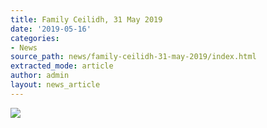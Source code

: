 ```yaml
---
title: Family Ceilidh, 31 May 2019
date: '2019-05-16'
categories:
- News
source_path: news/family-ceilidh-31-may-2019/index.html
extracted_mode: article
author: admin
layout: news_article
---
```

[![](/assets/images/2019/05/Ceilidh-Friday-31-May-2019-1-1.jpg)](/assets/images/2019/05/Ceilidh-Friday-31-May-2019-1-1.jpg)
